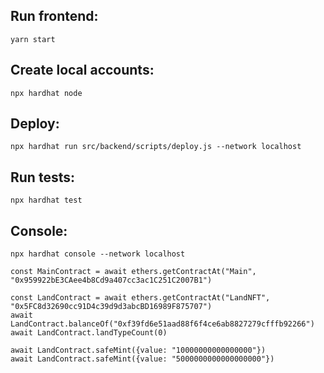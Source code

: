 ## Run frontend:
```
yarn start
```

## Create local accounts:
```
npx hardhat node
```

## Deploy:
```
npx hardhat run src/backend/scripts/deploy.js --network localhost
```

## Run tests:
```
npx hardhat test
```

## Console:
```
npx hardhat console --network localhost

const MainContract = await ethers.getContractAt("Main", "0x959922bE3CAee4b8Cd9a407cc3ac1C251C2007B1")

const LandContract = await ethers.getContractAt("LandNFT", "0x5FC8d32690cc91D4c39d9d3abcBD16989F875707")
await LandContract.balanceOf("0xf39fd6e51aad88f6f4ce6ab8827279cfffb92266")
await LandContract.landTypeCount(0)

await LandContract.safeMint({value: "10000000000000000"})
await LandContract.safeMint({value: "5000000000000000000"})

```